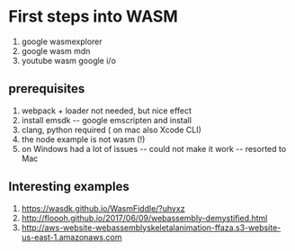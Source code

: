 # First steps into WASM
1. google wasmexplorer
2. google wasm mdn
3. youtube wasm google i/o



## prerequisites
1. webpack + loader not needed, but nice effect
2. install emsdk -- google emscripten and install
3. clang, python required ( on mac also Xcode CLI)
4. the node example is not wasm (!)
5. on Windows had a lot of issues -- could not make it work -- resorted to Mac



## Interesting examples
1. https://wasdk.github.io/WasmFiddle/?uhvxz
2. http://floooh.github.io/2017/06/09/webassembly-demystified.html
3. http://aws-website-webassemblyskeletalanimation-ffaza.s3-website-us-east-1.amazonaws.com